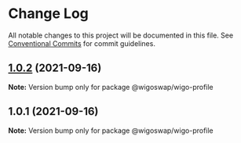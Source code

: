 # Change Log

All notable changes to this project will be documented in this file.
See [Conventional Commits](https://conventionalcommits.org) for commit guidelines.

## [1.0.2](https://github.com/wigoswap/wigo-toolkit/tree/master/packages/wigo-profile/compare/@wigoswap/wigo-profile@1.0.1...@wigoswap/wigo-profile@1.0.2) (2021-09-16)

**Note:** Version bump only for package @wigoswap/wigo-profile





## 1.0.1 (2021-09-16)

**Note:** Version bump only for package @wigoswap/wigo-profile

